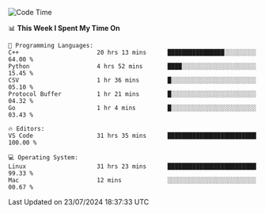 
<!--START_SECTION:waka-->
![Code Time](http://img.shields.io/badge/Code%20Time-2%2C260%20hrs%2055%20mins-blue)

📊 **This Week I Spent My Time On** 

```text
💬 Programming Languages: 
C++                      20 hrs 13 mins      ████████████████░░░░░░░░░   64.00 % 
Python                   4 hrs 52 mins       ████░░░░░░░░░░░░░░░░░░░░░   15.45 % 
CSV                      1 hr 36 mins        █░░░░░░░░░░░░░░░░░░░░░░░░   05.10 % 
Protocol Buffer          1 hr 21 mins        █░░░░░░░░░░░░░░░░░░░░░░░░   04.32 % 
Go                       1 hr 4 mins         █░░░░░░░░░░░░░░░░░░░░░░░░   03.43 % 

🔥 Editors: 
VS Code                  31 hrs 35 mins      █████████████████████████   100.00 % 

💻 Operating System: 
Linux                    31 hrs 23 mins      █████████████████████████   99.33 % 
Mac                      12 mins             ░░░░░░░░░░░░░░░░░░░░░░░░░   00.67 % 
```


 Last Updated on 23/07/2024 18:37:33 UTC
<!--END_SECTION:waka-->

